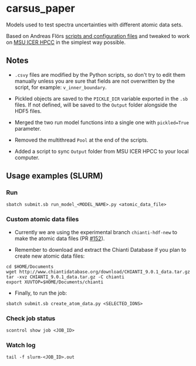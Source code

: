 # carsus_paper

Models used to test spectra uncertainties with different atomic data sets.

Based on Andreas Flörs [scripts and configuration files](https://github.com/tardis-sn/tardis-setups/tree/master/rad_trans_models) and tweaked to work on [MSU ICER HPCC](https://wiki.hpcc.msu.edu/) in the simplest way possible.

## Notes

- `.csvy` files are modified by the Python scripts, so don't try to edit them manually unless you are sure that fields are not overwritten by the script, for example: `v_inner_boundary`.

- Pickled objects are saved to the `PICKLE_DIR` variable exported in the `.sb` files. If not defined, will be saved to the `Output` folder alongside the HDF5 files.

- Merged the two run model functions into a single one with `pickled=True` parameter.

- Removed the multithread `Pool` at the end of the scripts.

- Added a script to sync `Output` folder from MSU ICER HPCC to your local computer.

## Usage examples (SLURM)

### Run

```
sbatch submit.sb run_model_<MODEL_NAME>.py <atomic_data_file> 
```

### Custom atomic data files

- Currently we are using the experimental branch `chianti-hdf-new` to make the atomic data files (PR [#152](https://github.com/tardis-sn/carsus/pull/152)).

- Remember to download and extract the Chianti Database if you plan to create new atomic data files:

```
cd $HOME/Documents
wget http://www.chiantidatabase.org/download/CHIANTI_9.0.1_data.tar.gz
tar -xvz CHIANTI_9.0.1_data.tar.gz -C chianti
export XUVTOP=$HOME/Documents/chianti 
```

- Finally, to run the job:

```
sbatch submit.sb create_atom_data.py <SELECTED_IONS>
```


### Check job status

```
scontrol show job <JOB_ID>
```

### Watch log

```
tail -f slurm-<JOB_ID>.out
```